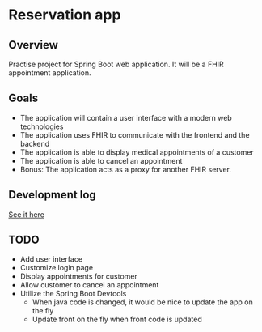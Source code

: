 # Reservation app

## Overview 

Practise project for Spring Boot web application. It will be a FHIR appointment application.

## Goals

- The application will contain a user interface with a modern web technologies
- The application uses FHIR to communicate with the frontend and the backend
- The application is able to display medical appointments of a customer
- The application is able to cancel an appointment
- Bonus: The application acts as a proxy for another FHIR server.

## Development log

[See it here](DEVELOPMENT_LOG.md)

## TODO

- Add user interface
- Customize login page
- Display appointments for customer
- Allow customer to cancel an appointment
- Utilize the Spring Boot Devtools
    - When java code is changed, it would be nice to update the app on the fly
    - Update front on the fly when front code is updated